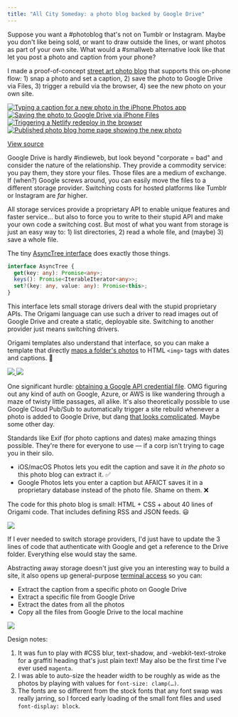```yaml
---
title: "All City Someday: a photo blog backed by Google Drive"
---
```


Suppose you want a #photoblog that's not on Tumblr or Instagram. Maybe you don't like being sold, or want to draw outside the lines, or want photos as part of your own site. What would a #smallweb alternative look like that let you post a photo and caption from your phone?

I made a proof-of-concept [street art photo blog](https://all-city-someday.netlify.app) that supports this on-phone flow: 1) snap a photo and set a caption, 2) save the photo to Google Drive via Files, 3) trigger a rebuild via the browser, 4) see the new photo on your own site.

<div class="sideBySide">
  <a href="/images/2024/03/postStep1.jpeg">
    <img src="/images/2024/03/postStep1.jpeg" alt="Typing a caption for a new photo in the iPhone Photos app">
  </a>
  <a href="/images/2024/03/postStep2.jpeg">
    <img src="/images/2024/03/postStep2.jpeg" alt="Saving the photo to Google Drive via iPhone Files">
  </a>
  <a href="/images/2024/03/postStep3.jpeg">
    <img src="/images/2024/03/postStep3.jpeg" alt="Triggering a Netlify redeploy in the browser">
  </a>
  <a href="/images/2024/03/postStep4.jpeg">
    <img src="/images/2024/03/postStep4.jpeg" alt="Published photo blog home page showing the new photo">
  </a>
</div>

[View source](https://github.com/WebOrigami/all-city-someday)

Google Drive is hardly #indieweb, but look beyond "corporate = bad" and consider the nature of the relationship. They provide a commodity service: you pay them, they store your files. Those files are a medium of exchange. If (when?) Google screws around, you can easily move the files to a different storage provider. Switching costs for hosted platforms like Tumblr or Instagram are _far_ higher.

All storage services provide a proprietary API to enable unique features and faster service… but also to force you to write to their stupid API and make your own code a switching cost. But most of what you want from storage is just an easy way to: 1) list directories, 2) read a whole file, and (maybe) 3) save a whole file.

The tiny [AsyncTree interface](https://weborigami.org/async-tree/interface) does exactly those things.

```ts
interface AsyncTree {
  get(key: any): Promise<any>;
  keys(): Promise<IterableIterator<any>>;
  set?(key: any, value: any): Promise<this>;
}
```

This interface lets small storage drivers deal with the stupid proprietary APIs. The Origami language can use such a driver to read images out of Google Drive and create a static, deployable site. Switching to another provider just means switching drivers.

Origami templates also understand that interface, so you can make a template that directly [maps a folder's photos](https://github.com/WebOrigami/all-city-someday/blob/main/src/index.ori) to HTML `<img>` tags with dates and captions. 🎉

<div class="sideBySide">
  <a href="/images/2024/03/photoIndexTemplate.png">
    <img src="/images/2024/03/photoIndexTemplate.png">
  </a>
  <a href="/images/2024/03/photoIndexHtml.png">
    <img src="/images/2024/03/photoIndexHtml.png">
  </a>
</div>

One significant hurdle: [obtaining a Google API credential file](https://github.com/WebOrigami/extensions/tree/main/gdrive#readme). OMG figuring out any kind of auth on Google, Azure, or AWS is like wandering through a maze of twisty little passages, all alike. It's also theoretically possible to use Google Cloud Pub/Sub to automatically trigger a site rebuild whenever a photo is added to Google Drive, but dang [that looks complicated](https://cloud.google.com/integration-connectors/docs/connectors/gsc_google_drive/configure). Maybe some other day.

Standards like Exif (for photo captions and dates) make amazing things possible. They're there for everyone to use — if a corp isn't trying to cage you in their silo.

- iOS/macOS Photos lets you edit the caption and save it _in the photo_ so this photo blog can extract it. ✅
- Google Photos lets you enter a caption but AFAICT saves it in a proprietary database instead of the photo file. Shame on them. ❌

The code for this photo blog is small: HTML + CSS + about 40 lines of Origami code. That includes defining RSS and JSON feeds. 😃

![](/images/2024/03/allCitySomeday.svg)

If I ever needed to switch storage providers, I'd just have to update the 3 lines of code that authenticate with Google and get a reference to the Drive folder. Everything else would stay the same.

Abstracting away storage doesn't just give you an interesting way to build a site, it also opens up general-purpose [terminal access](https://weborigami.org/cli/) so you can:

- Extract the caption from a specific photo on Google Drive
- Extract a specific file from Google Drive
- Extract the dates from all the photos
- Copy all the files from Google Drive to the local machine

![](/images/2024/03/cliPhotos.png)

Design notes:

1. It was fun to play with #CSS blur, text-shadow, and -webkit-text-stroke for a graffiti heading that's just plain text! May also be the first time I've ever used `magenta`.
1. I was able to auto-size the header width to be roughly as wide as the photos by playing with values for `font-size: clamp(…)`.
1. The fonts are so different from the stock fonts that any font swap was really jarring, so I forced early loading of the small font files and used `font-display: block`.
